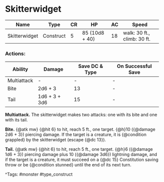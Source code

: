 # Skitterwidget

| Name | Type | CR | HP | AC | Speed |
|------|------|----|----|----|-------|
| Skitterwidget | Construct | 5 | 85 (10d8 + 40) | 18 | walk: 30 ft., climb: 30 ft. |

### Actions:

| Ability | Damage | Save DC & Type | On Successful Save |
|---------|--------|----------------|--------------------|
| Multiattack | - | - | - |
| Bite | 2d6 + 3 | 13 | - |
| Tail | 1d6 + 3 + 3d6 | 15 | - |


**Multiattack.** The skitterwidget makes two attacks: one with its bite and one with its tail.

**Bite.** {@atk mw} {@hit 6} to hit, reach 5 ft., one target. {@h}10 ({@damage 2d6 + 3}) piercing damage. If the target is a creature, it is {@condition grappled} by the skitterwidget (escape {@dc 13}).

**Tail.** {@atk mw} {@hit 6} to hit, reach 5 ft., one target. {@h}6 ({@damage 1d6 + 3}) piercing damage plus 10 ({@damage 3d6}) lightning damage, and if the target is a creature, it must succeed on a {@dc 15} Constitution saving throw or be {@condition stunned} until the end of its next turn.

^Tags: #monster #type_construct